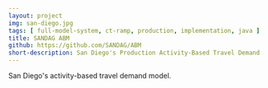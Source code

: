 ```yaml
---
layout: project
img: san-diego.jpg
tags: [ full-model-system, ct-ramp, production, implementation, java ]
title: SANDAG ABM
github: https://github.com/SANDAG/ABM
short-description: San Diego's Production Activity-Based Travel Demand Model
---
```

San Diego's activity-based travel demand model.

